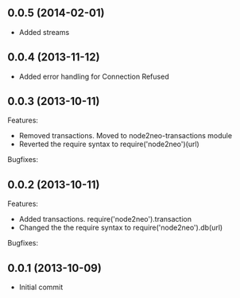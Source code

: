 ## 0.0.5 (2014-02-01)
 - Added streams

## 0.0.4 (2013-11-12)
  - Added error handling for Connection Refused

## 0.0.3 (2013-10-11)

Features:

  - Removed transactions. Moved to node2neo-transactions module
  - Reverted the require syntax to require('node2neo')(url)

Bugfixes:

## 0.0.2 (2013-10-11)

Features:

  - Added transactions. require('node2neo').transaction
  - Changed the the require syntax to require('node2neo').db(url)

Bugfixes:


## 0.0.1 (2013-10-09)

  - Initial commit